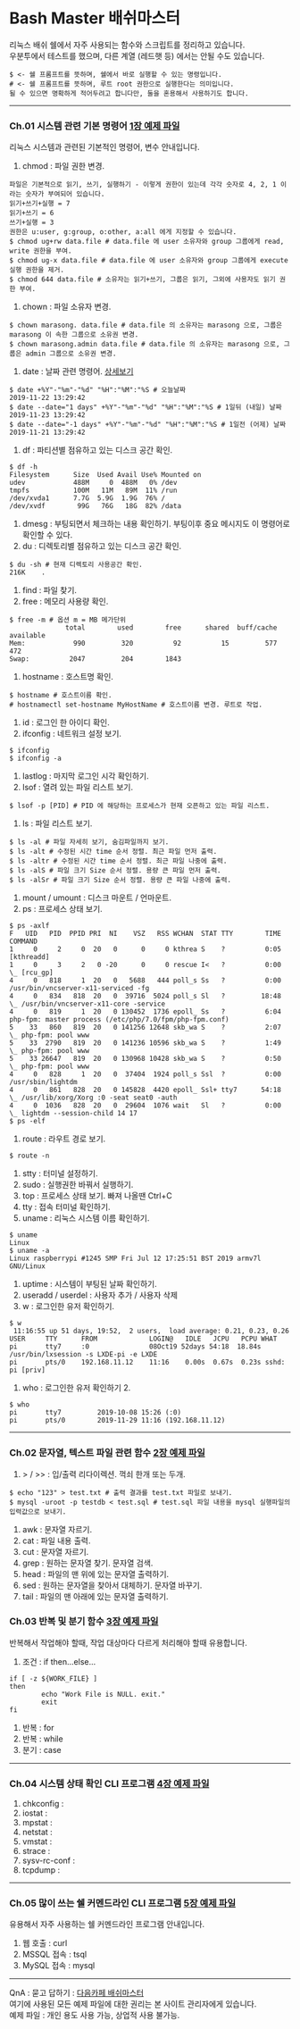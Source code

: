 
# Bash Master 배쉬마스터
리눅스 배쉬 쉘에서 자주 사용되는 함수와 스크립트를 정리하고 있습니다.  
우분투에서 테스트를 했으며, 다른 계열 (레드햇 등) 에서는 안될 수도 있습니다.
```
$ <- 쉘 프롬프트를 뜻하며, 쉘에서 바로 실행할 수 있는 명령입니다.
# <- 쉘 프롬프트를 뜻하며, 루트 root 권한으로 실행한다는 의미입니다.
될 수 있으면 명확하게 적어두려고 합니다만, 둘을 혼용해서 사용하기도 합니다.
```

----

### Ch.01 시스템 관련 기본 명령어 [1장 예제 파일](https://github.com/bash-master/bash-master.github.io/tree/master/ch.01)
리눅스 시스템과 관련된 기본적인 명령어, 변수 안내입니다.

1. chmod : 파일 권한 변경.
```
파일은 기본적으로 읽기, 쓰기, 실행하기 - 이렇게 권한이 있는데 각각 숫자로 4, 2, 1 이라는 숫자가 부여되어 있습니다.
읽기+쓰기+실행 = 7
읽기+쓰기 = 6
쓰기+실행 = 3
권한은 u:user, g:group, o:other, a:all 에게 지정할 수 있습니다.
$ chmod ug+rw data.file # data.file 에 user 소유자와 group 그룹에게 read, write 권한을 부여.
$ chmod ug-x data.file # data.file 에 user 소유자와 group 그룹에게 execute 실행 권한을 제거.
$ chmod 644 data.file # 소유자는 읽기+쓰기, 그룹은 읽기, 그외에 사용자도 읽기 권한 부여.
```
1. chown : 파일 소유자 변경.
```
$ chown marasong. data.file # data.file 의 소유자는 marasong 으로, 그룹은 marasong 이 속한 그룹으로 소유권 변경.
$ chown marasong.admin data.file # data.file 의 소유자는 marasong 으로, 그룹은 admin 그룹으로 소유권 변경.
```
1. date : 날짜 관련 명령어. [상세보기](https://github.com/bash-master/bash-master.github.io/blob/master/ch.01/ch.01.data.sh)
```
$ date +%Y"-"%m"-"%d" "%H":"%M":"%S # 오늘날짜 
2019-11-22 13:29:42
$ date --date="1 days" +%Y"-"%m"-"%d" "%H":"%M":"%S # 1일뒤 (내일) 날짜
2019-11-23 13:29:42
$ date --date="-1 days" +%Y"-"%m"-"%d" "%H":"%M":"%S # 1일전 (어제) 날짜
2019-11-21 13:29:42
```
1. df : 파티션별 점유하고 있는 디스크 공간 확인.
```
$ df -h
Filesystem      Size  Used Avail Use% Mounted on
udev            488M     0  488M   0% /dev
tmpfs           100M   11M   89M  11% /run
/dev/xvda1      7.7G  5.9G  1.9G  76% /
/dev/xvdf        99G   76G   18G  82% /data
```
1. dmesg : 부팅되면서 체크하는 내용 확인하기. 부팅이후 중요 메시지도 이 명령어로 확인할 수 있다.
1. du : 디렉토리별 점유하고 있는 디스크 공간 확인.
```
$ du -sh # 현재 디렉토리 사용공간 확인.
216K    .
```
1. find : 파일 찾기.
1. free : 메모리 사용량 확인.
```
$ free -m # 옵션 m = MB 메가단위
              total        used        free      shared  buff/cache   available
Mem:            990         320          92          15         577         472
Swap:          2047         204        1843
```
1. hostname : 호스트명 확인.
```
$ hostname # 호스트이름 확인.
# hostnamectl set-hostname MyHostName # 호스트이름 변경. 루트로 작업.
```
1. id : 로그인 한 아이디 확인.
1. ifconfig : 네트워크 설정 보기.
```
$ ifconfig 
$ ifconfig -a 
```
1. lastlog : 마지막 로그인 시각 확인하기.
1. lsof : 열려 있는 파일 리스트 보기.
```
$ lsof -p [PID] # PID 에 해당하는 프로세스가 현재 오픈하고 있는 파일 리스트.
```
1. ls : 파일 리스트 보기.
```
$ ls -al # 파일 자세히 보기, 숨김파일까지 보기.
$ ls -alt # 수정된 시간 time 순서 정렬. 최근 파일 먼저 출력.
$ ls -altr # 수정된 시간 time 순서 정렬. 최근 파일 나중에 출력.
$ ls -alS # 파일 크기 Size 순서 정렬. 용량 큰 파일 먼저 출력.
$ ls -alSr # 파일 크기 Size 순서 정렬. 용량 큰 파일 나중에 출력.
```
1. mount / umount : 디스크 마운트 / 언마운트.
1. ps : 프로세스 상태 보기.
```
$ ps -axlf
F   UID   PID  PPID PRI  NI    VSZ   RSS WCHAN  STAT TTY        TIME COMMAND
1     0     2     0  20   0      0     0 kthrea S    ?          0:05 [kthreadd]
1     0     3     2   0 -20      0     0 rescue I<   ?          0:00  \_ [rcu_gp]
4     0   818     1  20   0   5688   444 poll_s Ss   ?          0:00 /usr/bin/vncserver-x11-serviced -fg
4     0   834   818  20   0  39716  5024 poll_s Sl   ?         18:48  \_ /usr/bin/vncserver-x11-core -service
4     0   819     1  20   0 130452  1736 epoll_ Ss   ?          6:04 php-fpm: master process (/etc/php/7.0/fpm/php-fpm.conf)
5    33   860   819  20   0 141256 12648 skb_wa S    ?          2:07  \_ php-fpm: pool www
5    33  2790   819  20   0 141236 10596 skb_wa S    ?          1:49  \_ php-fpm: pool www
5    33 26647   819  20   0 130968 10428 skb_wa S    ?          0:50  \_ php-fpm: pool www
4     0   828     1  20   0  37404  1924 poll_s Ssl  ?          0:00 /usr/sbin/lightdm
4     0   861   828  20   0 145828  4420 epoll_ Ssl+ tty7      54:18  \_ /usr/lib/xorg/Xorg :0 -seat seat0 -auth
4     0  1036   828  20   0  29604  1076 wait   Sl   ?          0:00  \_ lightdm --session-child 14 17
$ ps -elf
```
1. route : 라우트 경로 보기.
```
$ route -n
```
1. stty : 터미널 설정하기.
1. sudo : 실행권한 바꿔서 실행하기.
1. top : 프로세스 상태 보기. 빠져 나올땐 Ctrl+C
1. tty : 접속 터미널 확인하기.
1. uname : 리눅스 시스템 이름 확인하기.
```
$ uname
Linux
$ uname -a
Linux raspberrypi #1245 SMP Fri Jul 12 17:25:51 BST 2019 armv7l GNU/Linux
```
1. uptime : 시스템이 부팅된 날짜 확인하기.
1. useradd / userdel : 사용자 추가 / 사용자 삭제
1. w : 로그인한 유저 확인하기.
```
$ w
 11:16:55 up 51 days, 19:52,  2 users,  load average: 0.21, 0.23, 0.26
USER     TTY      FROM             LOGIN@   IDLE   JCPU   PCPU WHAT
pi       tty7     :0               08Oct19 52days 54:18  18.84s /usr/bin/lxsession -s LXDE-pi -e LXDE
pi       pts/0    192.168.11.12    11:16    0.00s  0.67s  0.23s sshd: pi [priv] 
```
1. who : 로그인한 유저 확인하기 2.
```
$ who
pi       tty7         2019-10-08 15:26 (:0)
pi       pts/0        2019-11-29 11:16 (192.168.11.12)
```

----

### Ch.02 문자열, 텍스트 파일 관련 함수 [2장 예제 파일](https://github.com/bash-master/bash-master.github.io/tree/master/ch.02)

1. &gt; / &gt;&gt; : 입/출력 리다이렉션. 꺽쇠 한개 또는 두개.
```
$ echo "123" > test.txt # 출력 결과를 test.txt 파일로 보내기.
$ mysql -uroot -p testdb < test.sql # test.sql 파일 내용을 mysql 실행파일의 입력값으로 보내기.
```
1. awk : 문자열 자르기.
1. cat : 파일 내용 출력.
1. cut : 문자열 자르기.
1. grep : 원하는 문자열 찾기. 문자열 검색.
1. head : 파일의 맨 위에 있는 문자열 출력하기.
1. sed : 원하는 문자열을 찾아서 대체하기. 문자열 바꾸기.
1. tail : 파일의 맨 아래에 있는 문자열 출력하기.


### Ch.03 반복 및 분기 함수 [3장 예제 파일](https://github.com/bash-master/bash-master.github.io/tree/master/ch.03)
반복해서 작업해야 할때, 작업 대상마다 다르게 처리해야 할때 유용합니다.

1. 조건 : if then...else...
```
if [ -z ${WORK_FILE} ]
then
        echo "Work File is NULL. exit."
        exit
fi
```
1. 반복 : for
1. 반복 : while
1. 분기 : case

----

### Ch.04 시스템 상태 확인 CLI 프로그램 [4장 예제 파일](https://github.com/bash-master/bash-master.github.io/tree/master/ch.04)

1. chkconfig : 
1. iostat : 
1. mpstat :
1. netstat : 
1. vmstat : 
1. strace : 
1. sysv-rc-conf : 
1. tcpdump : 

----

### Ch.05 많이 쓰는 쉘 커멘드라인 CLI 프로그램 [5장 예제 파일](https://github.com/bash-master/bash-master.github.io/tree/master/ch.05)
유용해서 자주 사용하는 쉘 커멘드라인 프로그램 안내입니다.

1. 웹 호출 : curl
1. MSSQL 접속 : tsql
1. MySQL 접속 : mysql

----

QnA : 묻고 답하기 : [다음카페 배쉬마스터](http://cafe.daum.net/bashmaster/qm9n)  
여기에 사용된 모든 예제 파일에 대한 권리는 본 사이트 관리자에게 있습니다.  
예제 파일 : 개인 용도 사용 가능, 상업적 사용 불가능.

